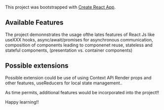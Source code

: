 This project was bootstrapped with [Create React App](https://github.com/facebook/create-react-app).

## Available Features 

The project demonnstrates the usage ofthe lates features of React Js like useXXX hooks, async/await/promises for asynchronous communication, composition of components leading to componenet reuse, stateless and stateful components, (presentation vs. container components) 

## Possible extensions 

Possible extension could be use of using Context APi Render props and other features, useReducers for local state management..

As time permits, additional features would be incorporated into the project!!

Happy learning!!
